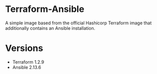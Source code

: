# Terraform-Ansible

A simple image based from the official Hashicorp Terraform image that additionally contains an Ansible installation.

# Versions

- Terraform 1.2.9
- Ansible 2.13.6
